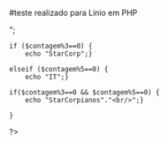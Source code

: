 #teste realizado para Linio em PHP

<!DOCTYPE html>
<html>
<head>
	<title>TESTE LINIO</title>
</head>
<body>
<?php
	for($contagem = 1; $contagem <= 100; $contagem++){
		echo $contagem."<br/>";
		
	if ($contagem%3==0) {
		echo "StarCorp";}
		
	elseif ($contagem%5==0) {
		echo "IT";}

	if($contagem%3==0 && $contagem%5==0) {
		echo "StarCorpianos"."<br/>";}
		
	}
?>

</body>
</html>
